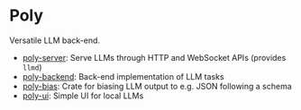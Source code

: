 # Poly

Versatile LLM back-end.

- [poly-server](./poly-server): Serve LLMs through HTTP and WebSocket APIs (provides `llmd`)
- [poly-backend](./poly-backend): Back-end implementation of LLM tasks
- [poly-bias](./poly-bias): Crate for biasing LLM output to e.g. JSON following a schema
- [poly-ui](./poly-ui): Simple UI for local LLMs
